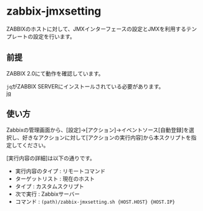 zabbix-jmxsetting
=================
ZABBIXのホストに対して、JMXインターフェースの設定とJMXを利用するテンプレートの設定を行います。

前提
-----
ZABBIX 2.0にて動作を確認しています。

`jq`がZABBIX SERVERにインストールされている必要があります。  
[jq](http://stedolan.github.io/jq/)

使い方
-----
Zabbixの管理画面から、[設定]→[アクション]→イベントソース[自動登録]を選択し、好きなアクションに対して[アクションの実行内容]から本スクリプトを指定してください。

[実行内容の詳細]は以下の通りです。

* 実行内容のタイプ  : リモートコマンド
* ターゲットリスト : 現在のホスト
* タイプ : カスタムスクリプト
* 次で実行 : Zabbixサーバー
* コマンド : `(path)/zabbix-jmxsetting.sh {HOST.HOST} {HOST.IP}`


